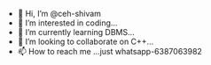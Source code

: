 - 👋 Hi, I’m @ceh-shivam
- 👀 I’m interested in coding...
- 🌱 I’m currently learning DBMS...
- 💞️ I’m looking to collaborate on C++...
- 📫 How to reach me ...just whatsapp-6387063982

<!---
ceh-shivam/ceh-shivam is a ✨ special ✨ repository because its `README.md` (this file) appears on your GitHub profile.
You can click the Preview link to take a look at your changes.
--->
